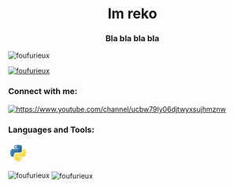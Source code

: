 <h1 align="center">Im reko</h1>
<h3 align="center">Bla bla bla bla</h3>

<p align="left"> <img src="https://komarev.com/ghpvc/?username=foufurieux&label=Profile%20views&color=0e75b6&style=flat" alt="foufurieux" /> </p>

<p align="left"> <a href="https://github.com/ryo-ma/github-profile-trophy"><img src="https://github-profile-trophy.vercel.app/?username=foufurieux" alt="foufurieux" /></a> </p>

<h3 align="left">Connect with me:</h3>
<p align="left">
<a href="https://www.youtube.com/c/https://www.youtube.com/channel/ucbw79ly06djtwyxsujhmznw" target="blank"><img align="center" src="https://raw.githubusercontent.com/rahuldkjain/github-profile-readme-generator/master/src/images/icons/Social/youtube.svg" alt="https://www.youtube.com/channel/ucbw79ly06djtwyxsujhmznw" height="30" width="40" /></a>
</p>

<h3 align="left">Languages and Tools:</h3>
<p align="left"> <a href="https://www.python.org" target="_blank" rel="noreferrer"> <img src="https://raw.githubusercontent.com/devicons/devicon/master/icons/python/python-original.svg" alt="python" width="40" height="40"/> </a> </p>

<p><img align="left" src="https://github-readme-stats.vercel.app/api/top-langs?username=foufurieux&show_icons=true&locale=en&layout=compact" alt="foufurieux" /></p>

<p>&nbsp;<img align="center" src="https://github-readme-stats.vercel.app/api?username=foufurieux&show_icons=true&locale=en" alt="foufurieux" /></p>
